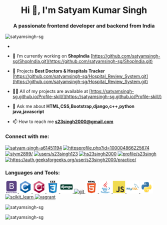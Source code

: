 <h1 align="center">Hi 👋, I'm Satyam Kumar Singh</h1>
<h3 align="center">A passionate frontend developer and backend from India</h3>

<p align="left"> <img src="https://komarev.com/ghpvc/?username=satyamsingh-sg&label=Profile%20views&color=0e75b6&style=flat" alt="satyamsingh-sg" /> </p>

- 
- 🔭 I’m currently working on **ShopIndia** [https://github.com/satyamsingh-sg/ShopIndia.git](https://github.com/satyamsingh-sg/ShopIndia.git)
- 
  🔭  Projects **Best Doctors & Hospitals Tracker** [https://github.com/satyamsingh-sg/Hospital_Review_System.git](https://github.com/satyamsingh-sg/Hospital_Review_System.git)
- 👨‍💻 All of my projects are available at [https://satyamsingh-sg.github.io/Profile-skill/](https://satyamsingh-sg.github.io/Profile-skill/)


- 💬 Ask me about **HTML,CSS,Bootstrap,django,c++,python java,javascript**

- 📫 How to reach me **s23singh2000@gmail.com**

<h3 align="left">Connect with me:</h3>
<p align="left">
<a href="https://linkedin.com/in/satyam-singh-a61451194" target="blank"><img align="center" src="https://cdn.jsdelivr.net/npm/simple-icons@3.0.1/icons/linkedin.svg" alt="satyam-singh-a61451194" height="30" width="40" /></a>
<a href="https://fb.com/httpsprofile.php?id=100004866225674" target="blank"><img align="center" src="https://cdn.jsdelivr.net/npm/simple-icons@3.0.1/icons/facebook.svg" alt="httpsprofile.php?id=100004866225674" height="30" width="40" /></a>
<a href="https://instagram.com/stym2899/" target="blank"><img align="center" src="https://cdn.jsdelivr.net/npm/simple-icons@3.0.1/icons/instagram.svg" alt="stym2899/" height="30" width="40" /></a>
<a href="https://www.codechef.com/users/users/s23singh123" target="blank"><img align="center" src="https://cdn.jsdelivr.net/npm/simple-icons@3.1.0/icons/codechef.svg" alt="users/s23singh123" height="30" width="40" /></a>
<a href="https://www.hackerrank.com/hs23singh2000" target="blank"><img align="center" src="https://cdn.jsdelivr.net/npm/simple-icons@3.0.1/icons/hackerrank.svg" alt="hs23singh2000" height="30" width="40" /></a>
<a href="https://codeforces.com/profile/profile/s23singh" target="blank"><img align="center" src="https://cdn.jsdelivr.net/npm/simple-icons@3.0.1/icons/codeforces.svg" alt="profile/s23singh" height="30" width="40" /></a>
<a href="https://auth.geeksforgeeks.org/user/https://auth.geeksforgeeks.org/user/s23singh2000/practice/" target="blank"><img align="center" src="https://cdn.jsdelivr.net/npm/simple-icons@3.0.1/icons/geeksforgeeks.svg" alt="https://auth.geeksforgeeks.org/user/s23singh2000/practice/" height="30" width="40" /></a>
</p>

<h3 align="left">Languages and Tools:</h3>
<p align="left"> <a href="https://getbootstrap.com" target="_blank"> <img src="https://raw.githubusercontent.com/devicons/devicon/master/icons/bootstrap/bootstrap-plain-wordmark.svg" alt="bootstrap" width="40" height="40"/> </a> <a href="https://www.cprogramming.com/" target="_blank"> <img src="https://raw.githubusercontent.com/devicons/devicon/master/icons/c/c-original.svg" alt="c" width="40" height="40"/> </a> <a href="https://www.w3schools.com/cpp/" target="_blank"> <img src="https://raw.githubusercontent.com/devicons/devicon/master/icons/cplusplus/cplusplus-original.svg" alt="cplusplus" width="40" height="40"/> </a> <a href="https://www.w3schools.com/css/" target="_blank"> <img src="https://raw.githubusercontent.com/devicons/devicon/master/icons/css3/css3-original-wordmark.svg" alt="css3" width="40" height="40"/> </a> <a href="https://www.djangoproject.com/" target="_blank"> <img src="https://raw.githubusercontent.com/devicons/devicon/master/icons/django/django-original.svg" alt="django" width="40" height="40"/> </a> <a href="https://git-scm.com/" target="_blank"> <img src="https://www.vectorlogo.zone/logos/git-scm/git-scm-icon.svg" alt="git" width="40" height="40"/> </a> <a href="https://www.w3.org/html/" target="_blank"> <img src="https://raw.githubusercontent.com/devicons/devicon/master/icons/html5/html5-original-wordmark.svg" alt="html5" width="40" height="40"/> </a> <a href="https://www.java.com" target="_blank"> <img src="https://raw.githubusercontent.com/devicons/devicon/master/icons/java/java-original.svg" alt="java" width="40" height="40"/> </a> <a href="https://developer.mozilla.org/en-US/docs/Web/JavaScript" target="_blank"> <img src="https://raw.githubusercontent.com/devicons/devicon/master/icons/javascript/javascript-original.svg" alt="javascript" width="40" height="40"/> </a> <a href="https://www.mysql.com/" target="_blank"> <img src="https://raw.githubusercontent.com/devicons/devicon/master/icons/mysql/mysql-original-wordmark.svg" alt="mysql" width="40" height="40"/> </a> <a href="https://www.python.org" target="_blank"> <img src="https://raw.githubusercontent.com/devicons/devicon/master/icons/python/python-original.svg" alt="python" width="40" height="40"/> </a> <a href="https://scikit-learn.org/" target="_blank"> <img src="https://upload.wikimedia.org/wikipedia/commons/0/05/Scikit_learn_logo_small.svg" alt="scikit_learn" width="40" height="40"/> </a> <a href="https://www.vagrantup.com/" target="_blank"> <img src="https://www.vectorlogo.zone/logos/vagrantup/vagrantup-icon.svg" alt="vagrant" width="40" height="40"/> </a> </p>

<p><img align="center" src="https://github-readme-stats.vercel.app/api/top-langs?username=satyamsingh-sg&show_icons=true&locale=en&layout=compact" alt="satyamsingh-sg" /></p>

<p><img align="center" src="https://github-readme-streak-stats.herokuapp.com/?user=satyamsingh-sg&" alt="satyamsingh-sg" /></p>
